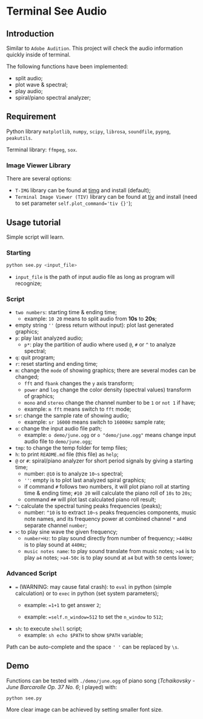 # Terminal See Audio

## Introduction

Similar to `Adobe Audition`. This project will check the audio information quickly inside of terminal. 

The following functions have been implemented:

* split audio;
* plot wave & spectral;
* play audio;
* spiral/piano spectral analyzer;

## Requirement

Python library `matplotlib`, `numpy`, `scipy`, `librosa`, `soundfile`, `pypng`, `peakutils`.

Terminal library: `ffmpeg`, `sox`.

### Image Viewer Library

There are several options:

* `T-IMG` library can be found at [timg](https://github.com/hzeller/timg/) and install (default);
* `Terminal Image Viewer (TIV)` library can be found at [tiv](https://github.com/stefanhaustein/TerminalImageViewer) and install (need to set parameter `self.plot_command='tiv {}'`);

## Usage tutorial

Simple script will learn.

### Starting

```bash
python see.py <input_file>
```

* `input_file` is the path of input audio file as long as program will recognize;

### Script

* `two numbers`: starting time & ending time;
  * example: `10 20` means to split audio from **10s** to **20s**;
* empty string `''` (press return without input): plot last generated graphics;
* `p`: play last analyzed audio;
  * `p*`: play the partition of audio where used `@`, `#` or `^` to analyze spectral;
* `q`: quit program;
* `r`: reset starting and ending time;
* `m`: change the `mode` of showing graphics; there are several modes can be changed;
  * `fft` and `fbank` changes the `y` axis transform;
  * `power` and `log` change the color density (spectral values) transform of graphics;
  * `mono` and `stereo` change the channel number to be `1` or `not 1` if have;
  * example: `m fft` means switch to `fft` mode;
* `sr`: change the sample rate of showing audio;
  * example: `sr 16000` means switch to `16000Hz` sample rate;
* `o`: change the input audio file path;
  * example: `o demo/june.ogg` or `o "demo/june.ogg"` means change input audio file to `demo/june.ogg`;
* `tmp`: to change the temp folder for temp files;
* `h`: to print `README.md` file (this file) as `help`;
* `@` or `#`: spiral/piano analyzer for short period signals by giving a starting time;
  * number: `@10` is to analyze `10~s` spectral;
  * `''`: empty is to plot last analyzed spiral graphics;
  * if command `#` follows two numbers, it will plot piano roll at starting time & ending time; `#10 20` will calculate the piano roll of `10s` to `20s`;
  * command `##` will plot last calculated piano roll result;
* `^`: calculate the spectral tuning peaks frequencies (peaks);
  * number: `^10` is to extract `10~s` peaks frequencies components, music note names, and its frequency power at combined channel `*` and separate channel `number`;
* `>`: to play sine wave the given frequency;
  * `number+Hz`: to play sound directly from number of frequency; `>440Hz` is to play sound at `440Hz`;
  * `music notes name`: to play sound translate from music notes; `>a4` is to play `a4` notes; `>a4-50c` is to play sound at `a4` but with `50` cents lower;

### Advanced Script

* `=` (WARNING: may cause fatal crash): to `eval` in python (simple calculation) or to `exec` in python (set system parameters);
  * example: `=1+1` to get answer `2`;
  
  * example: `=self.n_window=512` to set the `n_window` to `512`;
* `sh`: to execute `shell` script;
  * example: `sh echo $PATH` to show `$PATH` variable;

Path can be auto-complete and the space `' '` can be replaced by `\s`.

## Demo

Functions can be tested with `./demo/june.ogg` of piano song (*Tchaikovsky - June Barcarolle Op. 37 No. 6*; I played) with:

```bash
python see.py
```

More clear image can be achieved by setting smaller font size.